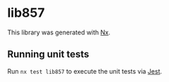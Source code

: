 # lib857

This library was generated with [Nx](https://nx.dev).

## Running unit tests

Run `nx test lib857` to execute the unit tests via [Jest](https://jestjs.io).
